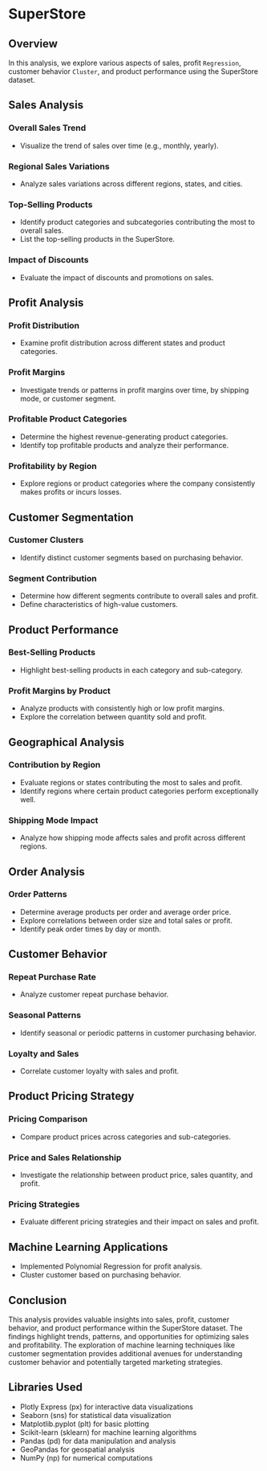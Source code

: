 # SuperStore

## Overview

In this analysis, we explore various aspects of sales, profit `Regression`, customer behavior `Cluster`, and product performance using the SuperStore dataset.

## Sales Analysis

### Overall Sales Trend

- Visualize the trend of sales over time (e.g., monthly, yearly).
  
### Regional Sales Variations

- Analyze sales variations across different regions, states, and cities.

### Top-Selling Products

- Identify product categories and subcategories contributing the most to overall sales.
- List the top-selling products in the SuperStore.

### Impact of Discounts

- Evaluate the impact of discounts and promotions on sales.

## Profit Analysis

### Profit Distribution

- Examine profit distribution across different states and product categories.

### Profit Margins

- Investigate trends or patterns in profit margins over time, by shipping mode, or customer segment.

### Profitable Product Categories

- Determine the highest revenue-generating product categories.
- Identify top profitable products and analyze their performance.

### Profitability by Region

- Explore regions or product categories where the company consistently makes profits or incurs losses.

## Customer Segmentation

### Customer Clusters

- Identify distinct customer segments based on purchasing behavior.

### Segment Contribution

- Determine how different segments contribute to overall sales and profit.
- Define characteristics of high-value customers.

## Product Performance

### Best-Selling Products

- Highlight best-selling products in each category and sub-category.

### Profit Margins by Product

- Analyze products with consistently high or low profit margins.
- Explore the correlation between quantity sold and profit.

## Geographical Analysis

### Contribution by Region

- Evaluate regions or states contributing the most to sales and profit.
- Identify regions where certain product categories perform exceptionally well.

### Shipping Mode Impact

- Analyze how shipping mode affects sales and profit across different regions.

## Order Analysis

### Order Patterns

- Determine average products per order and average order price.
- Explore correlations between order size and total sales or profit.
- Identify peak order times by day or month.

## Customer Behavior

### Repeat Purchase Rate

- Analyze customer repeat purchase behavior.

### Seasonal Patterns

- Identify seasonal or periodic patterns in customer purchasing behavior.

### Loyalty and Sales

- Correlate customer loyalty with sales and profit.

## Product Pricing Strategy

### Pricing Comparison

- Compare product prices across categories and sub-categories.

### Price and Sales Relationship

- Investigate the relationship between product price, sales quantity, and profit.

### Pricing Strategies

- Evaluate different pricing strategies and their impact on sales and profit.

## Machine Learning Applications

- Implemented Polynomial Regression for profit analysis.
- Cluster customer  based on purchasing behavior.

## Conclusion

This analysis provides valuable insights into sales, profit, customer behavior, and product performance within the SuperStore dataset. The findings highlight trends, patterns, and opportunities for optimizing sales and profitability. The exploration of machine learning techniques like customer segmentation provides additional avenues for understanding customer behavior and potentially targeted marketing strategies.

## Libraries Used

- Plotly Express (px) for interactive data visualizations
- Seaborn (sns) for statistical data visualization
- Matplotlib.pyplot (plt) for basic plotting
- Scikit-learn (sklearn) for machine learning algorithms
- Pandas (pd) for data manipulation and analysis
- GeoPandas for geospatial analysis
- NumPy (np) for numerical computations
